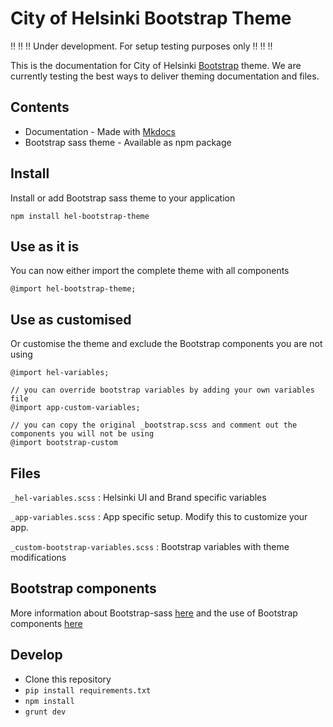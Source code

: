 # City of Helsinki Bootstrap Theme

:bangbang: :bangbang: :bangbang: Under development. For setup testing purposes only :bangbang: :bangbang: :bangbang:

This is the documentation for City of Helsinki [Bootstrap](https://getboostrap.com) theme. We are currently testing the best ways to deliver theming documentation and files.

## Contents

* Documentation - Made with [Mkdocs](http://www.mkdocs.org)
* Bootstrap sass theme - Available as npm package

## Install

Install or add Bootstrap sass theme to your application
```
npm install hel-bootstrap-theme
```

## Use as it is

You can now either import the complete theme with all components
```
@import hel-bootstrap-theme;
```

## Use as customised

Or customise the theme and exclude the Bootstrap components you are not using
```
@import hel-variables;

// you can override bootstrap variables by adding your own variables file
@import app-custom-variables;

// you can copy the original _bootstrap.scss and comment out the components you will not be using
@import bootstrap-custom
```

## Files

``
_hel-variables.scss
``
: Helsinki UI and Brand specific variables

``
_app-variables.scss
``
: App specific setup. Modify this to customize your app.

``
_custom-bootstrap-variables.scss
``
: Bootstrap variables with theme modifications

## Bootstrap components

More information about Bootstrap-sass [here](https://github.com/twbs/bootstrap-sass) and the use of Bootstrap components [here](http://getbootstrap.com/components/)

## Develop

* Clone this repository
* ``pip install requirements.txt``
* ``npm install``
* ``grunt dev``